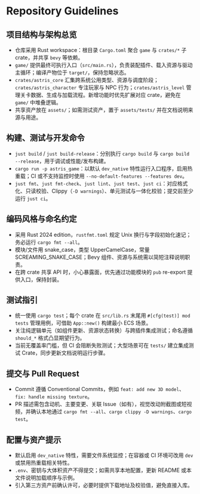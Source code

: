 # Repository Guidelines

## 项目结构与架构总览
- 仓库采用 Rust workspace：根目录 `Cargo.toml` 聚合 `game` 与 `crates/*` 子 crate，并共享 `bevy` 等依赖。
- `game/` 提供最终可执行入口（`src/main.rs`），负责装配插件、载入资源与驱动主循环；编译产物位于 `target/`，保持忽略状态。
- `crates/astris_core` 汇集跨系统公用类型、资源与调度阶段；`crates/astris_character` 专注玩家与 NPC 行为；`crates/astris_level` 管理关卡数据、生成与加载流程。新增功能时优先扩展对应 crate，避免在 `game/` 中堆叠逻辑。
- 共享资产放在 `assets/`；如需测试资产，置于 `assets/tests/` 并在文档说明来源与用途。

## 构建、测试与开发命令
- `just build` / `just build-release`：分别执行 `cargo build` 与 `cargo build --release`，用于调试或性能/发布构建。
- `cargo run -p astris_game`：以默认 `dev_native` 特性运行入口程序，启用热重载；CI 或不支持监控时使用 `--no-default-features --features dev`。
- `just fmt`、`just fmt-check`、`just lint`、`just test`、`just ci`：对应格式化、只读校验、Clippy（`-D warnings`）、单元测试与一体化校验；提交前至少运行 `just ci`。

## 编码风格与命名约定
- 采用 Rust 2024 edition，`rustfmt.toml` 规定 Unix 换行与字段初始化速记；务必运行 `cargo fmt --all`。
- 模块/文件用 snake_case，类型 UpperCamelCase，常量 SCREAMING_SNAKE_CASE；Bevy 组件、资源与系统需以简短注释说明职责。
- 在跨 crate 共享 API 时，小心暴露面，优先通过功能模块的 `pub` re-export 提供入口，保持封装。

## 测试指引
- 统一使用 `cargo test`；每个 crate 在 `src/lib.rs` 末尾用 `#[cfg(test)] mod tests` 管理用例，可借助 `App::new()` 构建最小 ECS 场景。
- 关注纯逻辑单元（如组件更新、资源状态转换）与跨插件集成测试；命名遵循 `should_*` 格式凸显期望行为。
- 当前无覆盖率门槛，但 CI 会阻断失败测试；大型场景可在 `tests/` 建立集成测试 Crate，同步更新文档说明运行步骤。

## 提交与 Pull Request
- Commit 遵循 Conventional Commits，例如 `feat: add new 3D model`、`fix: handle missing texture`。
- PR 描述需包含动机、主要变更、关联 Issue（如有），视觉改动附截图或短视频，并确认本地通过 `cargo fmt --all`、`cargo clippy -D warnings`、`cargo test`。

## 配置与资产提示
- 默认启用 `dev_native` 特性，需要文件系统监控；在容器或 CI 环境可改用 `dev` 或禁用热重载相关特性。
- `.env`、密钥与大体积资产不得提交；如需共享本地配置，更新 README 或本文件说明加载顺序与示例。
- 引入第三方资产前确认许可，必要时提供下载地址及校验值，避免直接入库。
